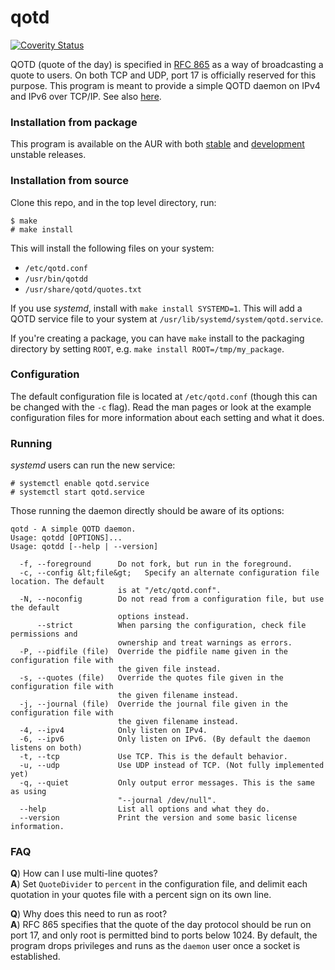 # qotd
[![Coverity Status](https://scan.coverity.com/projects/10274/badge.svg)](https://scan.coverity.com/projects/ammongit-qotd)

QOTD (quote of the day) is specified in [RFC 865](https://tools.ietf.org/html/rfc865) as a way of broadcasting a quote to users. On both TCP and UDP, port 17 is officially reserved for this purpose. This program is meant to provide a simple QOTD daemon on IPv4 and IPv6 over TCP/IP. See also [here](https://en.wikipedia.org/wiki/QOTD).

### Installation from package
This program is available on the AUR with both [stable](https://aur.archlinux.org/packages/qotd) and [development](https://aur.archlinux.org/packages/qotd-git) unstable releases.

### Installation from source
Clone this repo, and in the top level directory, run:

```
$ make
# make install
```

This will install the following files on your system:

* `/etc/qotd.conf`
* `/usr/bin/qotdd`
* `/usr/share/qotd/quotes.txt`

If you use _systemd_, install with `make install SYSTEMD=1`. This will add a QOTD service file to your system at `/usr/lib/systemd/system/qotd.service`.

If you're creating a package, you can have `make` install to the packaging directory by setting `ROOT`, e.g. `make install ROOT=/tmp/my_package`.

### Configuration
The default configuration file is located at `/etc/qotd.conf` (though this can be changed with the `-c` flag). Read the man pages or look at the example configuration files for more information about each setting and what it does.

### Running
_systemd_ users can run the new service:

```
# systemctl enable qotd.service
# systemctl start qotd.service
```

Those running the daemon directly should be aware of its options:

```
qotd - A simple QOTD daemon.
Usage: qotdd [OPTIONS]...
Usage: qotdd [--help | --version]

  -f, --foreground      Do not fork, but run in the foreground.
  -c, --config &lt;file&gt;   Specify an alternate configuration file location. The default
                        is at "/etc/qotd.conf".
  -N, --noconfig        Do not read from a configuration file, but use the default
                        options instead.
      --strict          When parsing the configuration, check file permissions and
                        ownership and treat warnings as errors.
  -P, --pidfile (file)  Override the pidfile name given in the configuration file with
                        the given file instead.
  -s, --quotes (file)   Override the quotes file given in the configuration file with
                        the given filename instead.
  -j, --journal (file)  Override the journal file given in the configuration file with
                        the given filename instead.
  -4, --ipv4            Only listen on IPv4.
  -6, --ipv6            Only listen on IPv6. (By default the daemon listens on both)
  -t, --tcp             Use TCP. This is the default behavior.
  -u, --udp             Use UDP instead of TCP. (Not fully implemented yet)
  -q, --quiet           Only output error messages. This is the same as using
                        "--journal /dev/null".
  --help                List all options and what they do.
  --version             Print the version and some basic license information.
```

### FAQ
**Q**) How can I use multi-line quotes?  
**A**) Set `QuoteDivider` to `percent` in the configuration file, and delimit each quotation in your quotes file with a percent sign on its own line.

**Q**) Why does this need to run as root?  
**A**) RFC 865 specifies that the quote of the day protocol should be run on port 17, and only root is permitted bind to ports below 1024. By default, the program drops privileges and runs as the `daemon` user once a socket is established.

